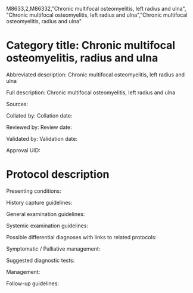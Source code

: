 M8633,2,M86332,"Chronic multifocal osteomyelitis, left radius and ulna", "Chronic multifocal osteomyelitis, left radius and ulna","Chronic multifocal osteomyelitis, radius and ulna"
# Category title: Chronic multifocal osteomyelitis, radius and ulna

Abbreviated description: Chronic multifocal osteomyelitis, left radius and ulna

Full description: Chronic multifocal osteomyelitis, left radius and ulna

Sources:

Collated by:
Collation date:

Reviewed by:
Review date:

Validated by:
Validation date:

Approval UID:

# Protocol description

Presenting conditions:

History capture guidelines:

General examination guidelines:

Systemic examination guidelines:

Possible differential diagnoses with links to related protocols:

Symptomatic / Palliative management:

Suggested diagnostic tests:

Management:

Follow-up guidelines:
